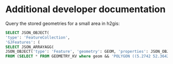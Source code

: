 # Additional developer documentation

Query the stored geometries for a small area in h2gis:

```SQL
SELECT JSON_OBJECT(
'type': 'FeatureCollection',
'GJFeatures': (
SELECT JSON_ARRAYAGG(
JSON_OBJECT('type': 'Feature', 'geometry': GEOM, 'properties': JSON_OBJECT('id': ID)))
FROM (SELECT * FROM GEOMETRY_KV where geom && 'POLYGON ((5.2742 52.3642 , 5.2746 52.3516 , 5.2960 52.3590 , 5.2742 52.3642 ))') T(ID, GEOM)));
```